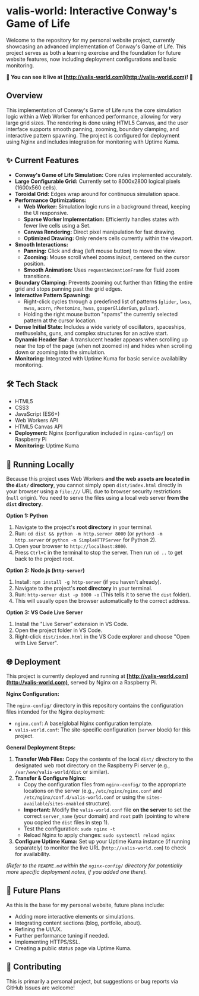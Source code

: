# valis-world: Interactive Conway's Game of Life

Welcome to the repository for my personal website project, currently showcasing an advanced implementation of Conway's Game of Life. This project serves as both a learning exercise and the foundation for future website features, now including deployment configurations and basic monitoring.

**🚀 You can see it live at [http://valis-world.com](http://valis-world.com)! 🚀**

## Overview

This implementation of Conway's Game of Life runs the core simulation logic within a Web Worker for enhanced performance, allowing for very large grid sizes. The rendering is done using HTML5 Canvas, and the user interface supports smooth panning, zooming, boundary clamping, and interactive pattern spawning. The project is configured for deployment using Nginx and includes integration for monitoring with Uptime Kuma.

## ✨ Current Features

*   **Conway's Game of Life Simulation:** Core rules implemented accurately.
*   **Large Configurable Grid:** Currently set to 8000x2800 logical pixels (1600x560 cells).
*   **Toroidal Grid:** Edges wrap around for continuous simulation space.
*   **Performance Optimizations:**
    *   **Web Worker:** Simulation logic runs in a background thread, keeping the UI responsive.
    *   **Sparse Worker Implementation:** Efficiently handles states with fewer live cells using a Set.
    *   **Canvas Rendering:** Direct pixel manipulation for fast drawing.
    *   **Optimized Drawing:** Only renders cells currently within the viewport.
*   **Smooth Interactions:**
    *   **Panning:** Click and drag (left mouse button) to move the view.
    *   **Zooming:** Mouse scroll wheel zooms in/out, centered on the cursor position.
    *   **Smooth Animation:** Uses `requestAnimationFrame` for fluid zoom transitions.
*   **Boundary Clamping:** Prevents zooming out further than fitting the entire grid and stops panning past the grid edges.
*   **Interactive Pattern Spawning:**
    *   Right-click cycles through a predefined list of patterns (`glider`, `lwss`, `mwss`, `acorn`, `rPentomino`, `hwss`, `gosperGliderGun`, `pulsar`).
    *   Holding the right mouse button "spams" the currently selected pattern at the cursor location.
*   **Dense Initial State:** Includes a wide variety of oscillators, spaceships, methuselahs, guns, and complex structures for an active start.
*   **Dynamic Header Bar:** A translucent header appears when scrolling up near the top of the page (when not zoomed in) and hides when scrolling down or zooming into the simulation.
*   **Monitoring:** Integrated with Uptime Kuma for basic service availability monitoring.

## 🛠️ Tech Stack

*   HTML5
*   CSS3
*   JavaScript (ES6+)
*   Web Workers API
*   HTML5 Canvas API
*   **Deployment:** Nginx (configuration included in `nginx-config/`) on Raspberry Pi
*   **Monitoring:** Uptime Kuma

## 🚀 Running Locally

Because this project uses Web Workers **and the web assets are located in the `dist/` directory**, you cannot simply open `dist/index.html` directly in your browser using a `file:///` URL due to browser security restrictions (`null` origin). You need to serve the files using a local web server **from the `dist` directory**.

**Option 1: Python**

1.  Navigate to the project's **root directory** in your terminal.
2.  Run: `cd dist && python -m http.server 8000` (or `python3 -m http.server` or `python -m SimpleHTTPServer` for Python 2).
3.  Open your browser to `http://localhost:8000`.
4.  Press `Ctrl+C` in the terminal to stop the server. Then run `cd ..` to get back to the project root.

**Option 2: Node.js (`http-server`)**

1.  Install: `npm install -g http-server` (if you haven't already).
2.  Navigate to the project's **root directory** in your terminal.
3.  Run: `http-server dist -p 8000 -o` (This tells it to serve the `dist` folder).
4.  This will usually open the browser automatically to the correct address.

**Option 3: VS Code Live Server**

1.  Install the "Live Server" extension in VS Code.
2.  Open the project folder in VS Code.
3.  Right-click `dist/index.html` in the VS Code explorer and choose "Open with Live Server".

## 🌐 Deployment

This project is currently deployed and running at **[http://valis-world.com](http://valis-world.com)**, served by Nginx on a Raspberry Pi.

**Nginx Configuration:**

The `nginx-config/` directory in this repository contains the configuration files intended for the Nginx deployment:
*   `nginx.conf`: A base/global Nginx configuration template.
*   `valis-world.conf`: The site-specific configuration (`server` block) for this project.

**General Deployment Steps:**

1.  **Transfer Web Files:** Copy the contents of the local `dist/` directory to the designated web root directory on the Raspberry Pi server (e.g., `/var/www/valis-world/dist` or similar).
2.  **Transfer & Configure Nginx:**
    *   Copy the configuration files from `nginx-config/` to the appropriate locations on the server (e.g., `/etc/nginx/nginx.conf` and `/etc/nginx/conf.d/valis-world.conf` or using the `sites-available`/`sites-enabled` structure).
    *   **Important:** Modify the `valis-world.conf` file **on the server** to set the correct `server_name` (your domain) and `root` path (pointing to where you copied the `dist` files in step 1).
    *   Test the configuration: `sudo nginx -t`
    *   Reload Nginx to apply changes: `sudo systemctl reload nginx`
3.  **Configure Uptime Kuma:** Set up your Uptime Kuma instance (if running separately) to monitor the live URL (`http://valis-world.com`) to check for availability.

*(Refer to the `README.md` within the `nginx-config/` directory for potentially more specific deployment notes, if you added one there).*

## 🔮 Future Plans

As this is the base for my personal website, future plans include:

*   Adding more interactive elements or simulations.
*   Integrating content sections (blog, portfolio, about).
*   Refining the UI/UX.
*   Further performance tuning if needed.
*   Implementing HTTPS/SSL.
*   Creating a public status page via Uptime Kuma.

## 🤝 Contributing

This is primarily a personal project, but suggestions or bug reports via GitHub Issues are welcome!
